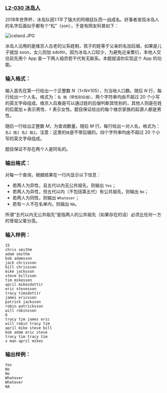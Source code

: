 ### [**L2-030 冰岛人** ](https://pintia.cn/problem-sets/994805046380707840/problems/1111914599412858887)



2018年世界杯，冰岛队因1:1平了强大的阿根廷队而一战成名。好事者发现冰岛人的名字后面似乎都有个“松”（son），于是有网友科普如下：

![iceland.JPG](https://images.ptausercontent.com/73226e55-2588-4d45-b049-a6e72de90872.JPG)

冰岛人沿用的是维京人古老的父系姓制，孩子的姓等于父亲的名加后缀，如果是儿子就加 sson，女儿则加 sdottir。因为冰岛人口较少，为避免近亲繁衍，本地人交往前先用个 App 查一下两人祖宗若干代有无联系。本题就请你实现这个 App 的功能。

### 输入格式：

输入首先在第一行给出一个正整数 *N*（1<*N*≤105），为当地人口数。随后 *N* 行，每行给出一个人名，格式为：`名 姓（带性别后缀）`，两个字符串均由不超过 20 个小写的英文字母组成。维京人后裔是可以通过姓的后缀判断其性别的，其他人则是在姓的后面加 `m` 表示男性、`f` 表示女性。题目保证给出的每个维京家族的起源人都是男性。

随后一行给出正整数 *M*，为查询数量。随后 *M* 行，每行给出一对人名，格式为：`名1 姓1 名2 姓2`。注意：这里的`姓`是不带后缀的。四个字符串均由不超过 20 个小写的英文字母组成。

题目保证不存在两个人是同名的。

### 输出格式：

对每一个查询，根据结果在一行内显示以下信息：

- 若两人为异性，且五代以内无公共祖先，则输出 `Yes`；
- 若两人为异性，但五代以内（不包括第五代）有公共祖先，则输出 `No`；
- 若两人为同性，则输出 `Whatever`；
- 若有一人不在名单内，则输出 `NA`。

所谓“五代以内无公共祖先”是指两人的公共祖先（如果存在的话）必须比任何一方的曾祖父辈分高。

### 输入样例：

```in
15
chris smithm
adam smithm
bob adamsson
jack chrissson
bill chrissson
mike jacksson
steve billsson
tim mikesson
april mikesdottir
eric stevesson
tracy timsdottir
james ericsson
patrick jacksson
robin patricksson
will robinsson
6
tracy tim james eric
will robin tracy tim
april mike steve bill
bob adam eric steve
tracy tim tracy tim
x man april mikes
```

### 输出样例：

```out
Yes
No
No
Whatever
Whatever
NA
```



```cpp

```


